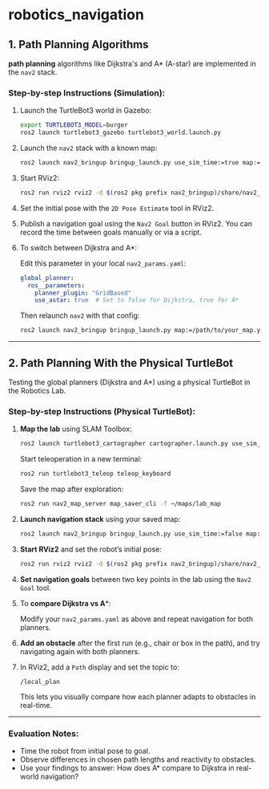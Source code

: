 # robotics_navigation

## 1. Path Planning Algorithms

**path planning** algorithms like Dijkstra's and A\* (A-star) are implemented in the `nav2` stack.

### Step-by-step Instructions (Simulation):

1. Launch the TurtleBot3 world in Gazebo:

    ```bash
    export TURTLEBOT3_MODEL=burger
    ros2 launch turtlebot3_gazebo turtlebot3_world.launch.py
    ```

2. Launch the `nav2` stack with a known map:

    ```bash
    ros2 launch nav2_bringup bringup_launch.py use_sim_time:=true map:=/path/to/your_map.yaml
    ```

3. Start RViz2:

    ```bash
    ros2 run rviz2 rviz2 -d $(ros2 pkg prefix nav2_bringup)/share/nav2_bringup/rviz/nav2_default_view.rviz
    ```

4. Set the initial pose with the `2D Pose Estimate` tool in RViz2.

5. Publish a navigation goal using the `Nav2 Goal` button in RViz2. You can record the time between goals manually or via a script.

6. To switch between Dijkstra and A*:

    Edit this parameter in your local `nav2_params.yaml`:

    ```yaml
    global_planner:
      ros__parameters:
        planner_plugin: "GridBased"
        use_astar: true  # Set to false for Dijkstra, true for A*
    ```

    Then relaunch `nav2` with that config:

    ```bash
    ros2 launch nav2_bringup bringup_launch.py map:=/path/to/your_map.yaml params_file:=/path/to/nav2_params.yaml
    ```

---

## 2. Path Planning With the Physical TurtleBot

Testing the global planners (Dijkstra and A*) using a physical TurtleBot in the Robotics Lab.

### Step-by-step Instructions (Physical TurtleBot):

1. **Map the lab** using SLAM Toolbox:

    ```bash
    ros2 launch turtlebot3_cartographer cartographer.launch.py use_sim_time:=false
    ```

    Start teleoperation in a new terminal:

    ```bash
    ros2 run turtlebot3_teleop teleop_keyboard
    ```

    Save the map after exploration:

    ```bash
    ros2 run nav2_map_server map_saver_cli -f ~/maps/lab_map
    ```

2. **Launch navigation stack** using your saved map:

    ```bash
    ros2 launch nav2_bringup bringup_launch.py use_sim_time:=false map:=~/maps/lab_map.yaml
    ```

3. **Start RViz2** and set the robot’s initial pose:

    ```bash
    ros2 run rviz2 rviz2 -d $(ros2 pkg prefix nav2_bringup)/share/nav2_bringup/rviz/nav2_default_view.rviz
    ```

4. **Set navigation goals** between two key points in the lab using the `Nav2 Goal` tool.

5. To **compare Dijkstra vs A***:

    Modify your `nav2_params.yaml` as above and repeat navigation for both planners.

6. **Add an obstacle** after the first run (e.g., chair or box in the path), and try navigating again with both planners. 

7. In RViz2, add a `Path` display and set the topic to:

    ```text
    /local_plan
    ```

    This lets you visually compare how each planner adapts to obstacles in real-time.

---

### Evaluation Notes:

- Time the robot from initial pose to goal.
- Observe differences in chosen path lengths and reactivity to obstacles.
- Use your findings to answer: How does A\* compare to Dijkstra in real-world navigation?

